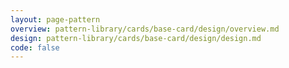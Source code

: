 ```yaml
---
layout: page-pattern
overview: pattern-library/cards/base-card/design/overview.md
design: pattern-library/cards/base-card/design/design.md
code: false
---
```

